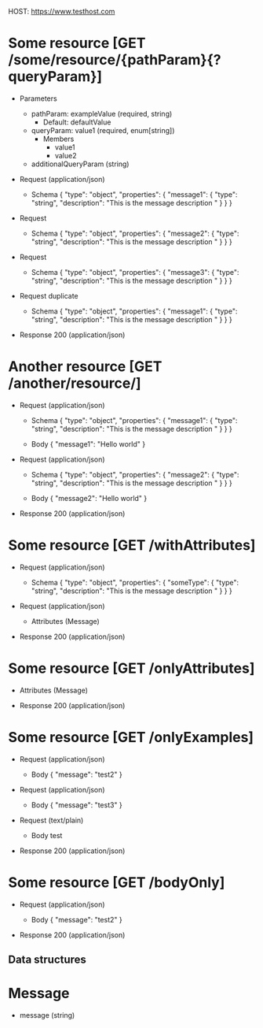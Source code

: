 HOST: https://www.testhost.com

# Some resource [GET /some/resource/{pathParam}{?queryParam}]
+ Parameters
    + pathParam: exampleValue (required, string)
        + Default: defaultValue
    + queryParam: value1 (required, enum[string])
        + Members
            + value1
            + value2
    + additionalQueryParam (string)

+ Request (application/json)
    + Schema
        {
            "type": "object",
            "properties": {
                "message1": {
                    "type": "string",
                    "description": "This is the message description "
                }
            }
        }

+ Request
    + Schema
        {
            "type": "object",
            "properties": {
                "message2": {
                    "type": "string",
                    "description": "This is the message description "
                }
            }
        }

+ Request
    + Schema
        {
            "type": "object",
            "properties": {
                "message3": {
                    "type": "string",
                    "description": "This is the message description "
                }
            }
        }

+ Request
    duplicate
    + Schema
        {
            "type": "object",
            "properties": {
                "message1": {
                    "type": "string",
                    "description": "This is the message description "
                }
            }
        }

+ Response 200 (application/json)

# Another resource [GET /another/resource/]
+ Request (application/json)
    + Schema
        {
            "type": "object",
            "properties": {
                "message1": {
                    "type": "string",
                    "description": "This is the message description "
                }
            }
        }

    + Body
        {
            "message1": "Hello world"
        }

+ Request (application/json)
    + Schema
        {
            "type": "object",
            "properties": {
                "message2": {
                    "type": "string",
                    "description": "This is the message description "
                }
            }
        }

    + Body
        {
            "message2": "Hello world"
        }

+ Response 200 (application/json)

# Some resource [GET /withAttributes]
+ Request (application/json)
    + Schema
        {
            "type": "object",
            "properties": {
                "someType": {
                    "type": "string",
                    "description": "This is the message description "
                }
            }
        }
    
+ Request (application/json)
    + Attributes (Message)

+ Response 200 (application/json) 

# Some resource [GET /onlyAttributes]
+ Attributes (Message)

+ Response 200 (application/json)


# Some resource [GET /onlyExamples]
+ Request (application/json)
    + Body
    {
        "message": "test2"
    }

+ Request (application/json)
    + Body
    {
        "message": "test3"
    }

+ Request (text/plain)
    + Body
        test

+ Response 200 (application/json)

# Some resource [GET /bodyOnly]
+ Request (application/json)
    + Body
    {
        "message": "test2"
    }

+ Response 200 (application/json)

## Data structures

# Message
- message (string)